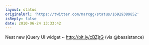 ```yaml
---
layout: status
originalUrl: 'https://twitter.com/marcgg/status/16929389852'
isReply: false
date: 2010-06-24 13:33:42
---
```


Neat new jQuery UI widget ~ http://bit.ly/cBZjrG (via @bassistance)
